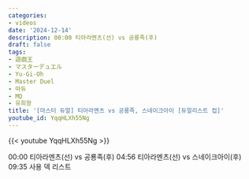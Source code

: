 ```yaml
---
categories:
- videos
date: '2024-12-14'
description: 00:00 티아라멘츠(선) vs 공룡족(후)
draft: false
tags:
- 遊戯王
- マスターデュエル
- Yu-Gi-Oh
- Master Duel
- 마듀
- MD
- 유희왕
title: '[마스터 듀얼] 티아라멘츠 vs 공룡족, 스네이크아이 [듀얼리스트 컵]'
youtube_id: YqqHLXh55Ng
---
```



{{< youtube YqqHLXh55Ng >}}

00:00 티아라멘츠(선) vs 공룡족(후)
04:56 티아라멘츠(선) vs 스네이크아이(후)
09:35 사용 덱 리스트